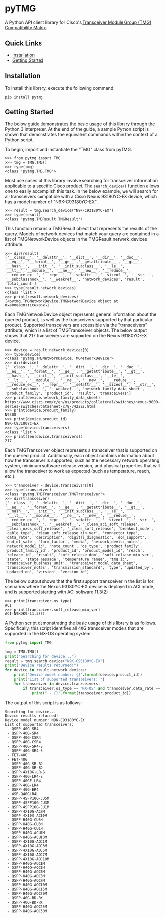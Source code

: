 # pyTMG

A Python API client library for Cisco's [Transceiver Module Group (TMG) Compatibility Matrix](https://tmgmatrix.cisco.com/).

## Quick Links

* [Installation](https://github.com/ChristopherJHart/pytmg#Installation)
* [Getting Started]((https://github.com/ChristopherJHart/pytmg#getting-started))

## Installation

To install this library, execute the following command:

```
pip install pytmg
```

## Getting Started

The below guide demonstrates the basic usage of this library through the Python 3 interpreter. At the end of the guide, a sample Python script is shown that demonstrates the equivalent commands within the context of a Python script.

To begin, import and instantiate the "TMG" class from pyTMG.

```
>>> from pytmg import TMG
>>> tmg = TMG.TMG()
>>> type(tmg)
<class 'pytmg.TMG.TMG'>
```

Most use cases of this library involve searching for transceiver information applicable to a specific Cisco product. The `search_device()` function allows one to easily accomplish this task. In the below example, we will search for all transceivers compatible with a Cisco Nexus 93180YC-EX device, which has a model number of "N9K-C93180YC-EX".

```
>>> result = tmg.search_device("N9K-C93180YC-EX")
>>> type(result)
<class 'pytmg.TMGResult.TMGResult'>
```

This function returns a TMGResult object that represents the results of the query. Models of network devices that match your query are contained in a list of TMGNetworkDevice objects in the TMGResult.network_devices attribute.

```
>>> dir(result)
['__class__', '__delattr__', '__dict__', '__dir__', '__doc__', '__eq__', '__format__', '__ge__','__getattribute__', '__gt__', '__hash__', '__init__', '__init_subclass__', '__le__', '__lt__','__module__', '__ne__', '__new__', '__reduce__', '__reduce_ex__', '__repr__', '__setattr__','__sizeof__', '__str__', '__subclasshook__', '__weakref__', 'network_devices', 'result', 'total_count']
>>> type(result.network_devices)
<class 'list'>
>>> print(result.network_devices)
[<pytmg.TMGNetworkDevice.TMGNetworkDevice object at 0x0000028311C6FDD8>]
```

Each TMGNetworkDevice object represents general information about the queried product, as well as the transceivers supported by that particular product. Supported transceivers are accessible via the "transceivers" attribute, which is a list of TMGTransceiver objects. The below output shows that 217 transceivers are supported on the Nexus 93180YC-EX device.

```
>>> device = result.network_devices[0]
>>> type(device)
<class 'pytmg.TMGNetworkDevice.TMGNetworkDevice'>
>>> dir(device)
['__class__', '__delattr__', '__dict__', '__dir__', '__doc__', '__eq__', '__format__', '__ge__', '__getattribute__', '__gt__', '__hash__', '__init__', '__init_subclass__', '__le__',
 '__lt__', '__module__', '__ne__', '__new__', '__reduce__', '__reduce_ex__', '__repr__', '__setattr__', '__sizeof__', '__str__', '__subclasshook__', '__weakref__', 'network_family_data_sheet', 'product_family', 'product_id', 'result', 'transceivers']
>>> print(device.network_family_data_sheet)
https://www.cisco.com/c/en/us/products/collateral/switches/nexus-9000-series-switches/datasheet-c78-742282.html
>>> print(device.product_family)
N9300
>>> print(device.product_id)
N9K-C93180YC-EX
>>> type(device.transceivers)
<class 'list'>
>>> print(len(device.transceivers))
217
```

Each TMGTransceiver object represents a transceiver that is supported on the queried product. Additionally, each object contains information about how the transceiver is supported, such as the necessary network operating system, minimum software release version, and physical properties that will allow the transceiver to work as expected (such as temperature, reach, etc.).

```
>>> transceiver = device.transceivers[0]
>>> type(transceiver)
<class 'pytmg.TMGTransceiver.TMGTransceiver'>
>>> dir(transceiver)
['__class__', '__delattr__', '__dict__', '__dir__', '__doc__', '__eq__', '__format__', '__ge__', '__getattribute__', '__gt__', '__hash__', '__init__', '__init_subclass__', '__le__',
 '__lt__', '__module__', '__ne__', '__new__', '__reduce__', '__reduce_ex__', '__repr__', '__setattr__', '__sizeof__', '__str__', '__subclasshook__', '__weakref__', '_clean_aci_soft_release', '_clean_nxos_soft_release', '_clean_soft_release', 'breakout_mode', 'cable_type', 'clean_soft_release_min_ver', 'connector_type', 'data_rate', 'description', 'digital_diagnostic', 'dom_support', 'end_of_sale', 'form_factor', 'media', 'network_device_notes', 'network_model_id', 'note_count', 'os_type', 'product_family', 'product_family_id', 'product_id', 'product_model_id', 'reach', 'release_id', 'result', 'soft_release_dom', 'soft_release_min_ver', 'state', 'state_message', 'temperature_range', 'tmg_id', 'transceiver_business_unit', 'transceiver_model_data_sheet', 'transceiver_notes', 'transmission_standard', 'type', 'updated_by', 'updated_on', 'version', 'version_id']
```

The below output shows that the first support transceiver in the list is for scenarios where the Nexus 93180YC-EX device is deployed in ACI mode, and is supported starting with ACI software 11.3(2)

```
>>> print(transceiver.os_type)
ACI
>>> print(transceiver.soft_release_min_ver)
ACI-N9KDK9-11.3(2)
```

A Python script demonstrating the basic usage of this library is as follows. Specifically, this script identifies all 40G transceiver models that are supported in the NX-OS operating system:

```python
from pytmg import TMG

tmg = TMG.TMG()
print("Searching for device...")
result = tmg.search_device("N9K-C93180YC-EX")
print("Device results returned!")
for device in result.network_devices:
    print("Device model number: {}".format(device.product_id))
    print("List of supported transceivers: ")
    for transceiver in device.transceivers:
        if transceiver.os_type == "NX-OS" and transceiver.data_rate == "40 Gbps":
            print(" - {}".format(transceiver.product_id))
```

The output of this script is as follows:

```
Searching for device...
Device results returned!
Device model number: N9K-C93180YC-EX
List of supported transceivers:
 - QSFP-40G-SR4
 - QSFP-40G-SR4
 - QSFP-40G-CSR4
 - QSFP-40G-CSR4
 - QSFP-40G-SR4-S
 - QSFP-40G-SR4-S
 - FET-40G
 - FET-40G
 - QSFP-40G-SR-BD
 - QSFP-40G-SR-BD
 - QSFP-4X10G-LR-S
 - QSFP-40G-LR4-S
 - QSFP-40GE-LR4
 - QSFP-40G-LR4
 - QSFP-40G-ER4
 - WSP-Q40GLR4L
 - QSFP-4SFP10G-CU5M
 - QSFP-4SFP10G-CU3M
 - QSFP-4SFP10G-CU1M
 - QSFP-4X10G-AC7M
 - QSFP-4X10G-AC10M
 - QSFP-H40G-CU5M
 - QSFP-H40G-CU3M
 - QSFP-H40G-CU1M
 - QSFP-H40G-ACU7M
 - QSFP-H40G-ACU10M
 - QSFP-4X10G-AOC1M
 - QSFP-4X10G-AOC3M
 - QSFP-4X10G-AOC5M
 - QSFP-4X10G-AOC7M
 - QSFP-4X10G-AOC10M
 - QSFP-H40G-AOC1M
 - QSFP-H40G-AOC2M
 - QSFP-H40G-AOC3M
 - QSFP-H40G-AOC5M
 - QSFP-H40G-AOC7M
 - QSFP-H40G-AOC10M
 - QSFP-H40G-AOC15M
 - QSFP-H40G-AOC20M
 - QSFP-40G-BD-RX
 - QSFP-40G-BD-RX
 - QSFP-H40G-AOC25M
 - QSFP-H40G-AOC30M
```